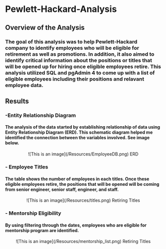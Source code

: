 # Pewlett-Hackard-Analysis

## **Overview of the Analysis**
### The goal of this analysis was to help Pewlett-Hackard company to identify employees who will be eligible for retirement as well as promotions. In addition, it also aimed to identify critical information about the positions or titles that will be opened up for hiring once eligible employees retire. This analysis utilized SQL and pgAdmin 4 to come up with a list of eligible employees including their positions and relavant employee data.

## **Results**
### -Entity Relationship Diagram
#### The analysis of the data started by establishing relationship of data using Entity Relationship Diagram (ERD). This schematic diagram helped me identified the connection between the variables involved. See image below.

<p align="center">
![This is an image](/Resources/EmployeeDB.png)
 ERD
</p>

### - Employee Titles
#### The table shows the number of employees in each titles. Once these eligible employees retire, the positions that will be opened will be coming from senior engineer, senior staff, engineer, and staff.

<p align="center">
![This is an image](/Resources/titles.png)
 Retiring Titles
</p>

### - Mentorship Eligibility
#### By using filtering through the dates, employees who are eligible for mentorship program are identified. 

<p align="center">
![This is an image](/Resources/mentorship_list.png)
 Retiring Titles
</p>


